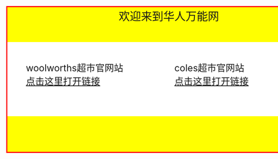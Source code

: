 <!DOCTYPE html>
<html>

<body>

<div id="mr-content">
<div class="mr-title">欢迎来到华人万能网</div>
<div class="mr-woolworths">woolworths超市官网站
<br>
<a href="https://www.woolworths.com.au/shop/catalogue">点击这里打开链接</a>
</div>

<div class="mr-coles">coles超市官网站
<br>
<a href="ttps://www.coles.com.au/catalogues-and-specials">点击这里打开链接</a>
</div>


</body>

<style>

#mr-content{
width:1000px;
height:390px;
background:yellow;
border:3px solid red;
}

.mr-title{
font-size:30px;
margin-left:300px;
}

.mr-woolworths{
width:300px;
height:100px;
padding: 50px;
background:white;
margin-top:50px;
font-size:25px;

}

.mr-coles{
width:300px;
height:100px;
padding: 50px;
background:white;
font-size:25px;
margin-left:400px;
margin-top:-200px;
}

</style>
</html>

